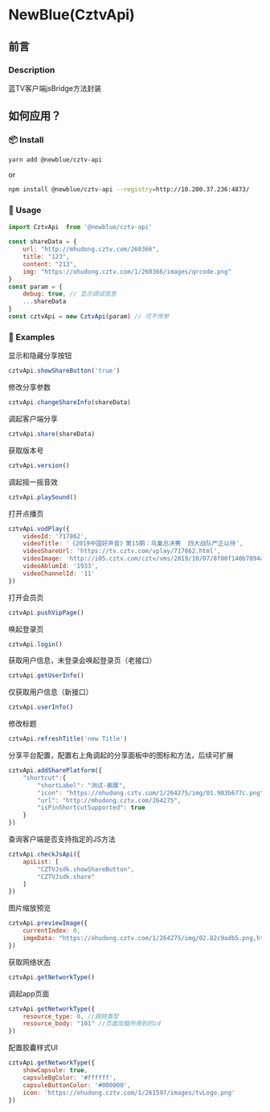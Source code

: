 # NewBlue(CztvApi)

## 前言

### Description

蓝TV客户端jsBridge方法封装

## 如何应用？

### 📦 Install

```bash
yarn add @newblue/cztv-api
```
or
```bash
npm install @newblue/cztv-api --registry=http://10.200.37.236:4873/
```

### 🔨 Usage

```js
import CztvApi  from '@newblue/cztv-api'
	
const shareData = {
	url: "http://mhudong.cztv.com/260366",
	title: "123",
	content: "213",
	img: "https://ohudong.cztv.com/1/260366/images/qrcode.png"
}
const param = {
	debug: true, // 显示调试信息
	...shareData
}
const cztvApi = new CztvApi(param) // 可不传参
```

### 🚀 Examples

显示和隐藏分享按钮
```js
cztvApi.showShareButton('true')
```

修改分享参数
```js
cztvApi.changeShareInfo(shareData)
```

调起客户端分享
```js
cztvApi.share(shareData)
```

获取版本号
```js
cztvApi.version()
```

调起摇一摇音效
```js
cztvApi.playSound()
```

打开点播页
```js
cztvApi.vodPlay({
	videoId: '717862',
	videoTitle: '《2019中国好声音》第15期：鸟巢总决赛  四大战队严正以待',
	videoShareUrl: 'https://tv.cztv.com/vplay/717862.html',
	videoImage: 'http://i05.cztv.com/cztv/vms/2019/10/07/8f00f140b7894ac1813fc82dd78c7519/9_640_400.jpg',
	videoAblumId: '1933',
	videoChannelId: '11'
})
```

打开会员页
```js
cztvApi.pushVipPage()
```

唤起登录页
```js
cztvApi.login()
```

获取用户信息，未登录会唤起登录页（老接口）
```js
cztvApi.getUserInfo()
```

仅获取用户信息（新接口）
```js
cztvApi.userInfo()
```

修改标题
```js
cztvApi.refreshTitle('new Title')
```

分享平台配置，配置右上角调起的分享面板中的图标和方法，后续可扩展
```js
cztvApi.addSharePlatform({
    "shortcut":{
        "shortLabel": "测试-画展",
        "icon": "https://ohudong.cztv.com/1/264275/img/01.903b677c.png",
        "url": "http://mhudong.cztv.com/264275",
        "isPinShortcutSupported": true
    }
})
```

查询客户端是否支持指定的JS方法
```js
cztvApi.checkJsApi({
	apiList: [
		"CZTVJsdk.showShareButton",
		"CZTVJsdk.share"
	]
})
```

图片缩放预览
```js
cztvApi.previewImage({
	currentIndex: 0,
	imgeData: "https://ohudong.cztv.com/1/264275/img/02.82c9adb5.png,https://ohudong.cztv.com/1/264275/img/03.ffb577cb.png" // 网络地址，逗号分隔
})
```

获取网络状态
```js
cztvApi.getNetworkType()
```

调起app页面
```js
cztvApi.getNetworkType({
	resource_type: 0, //跳转类型
	resource_body: "101" //页面加载所用到的id
})
```

配置胶囊样式UI
```js
cztvApi.getNetworkType({
    showCapsule: true,
    capsuleBgColor: '#ffffff',
    capsuleButtonColor: '#000000',
    icon: 'https://ohudong.cztv.com/1/261597/images/tvLogo.png'
})
```
